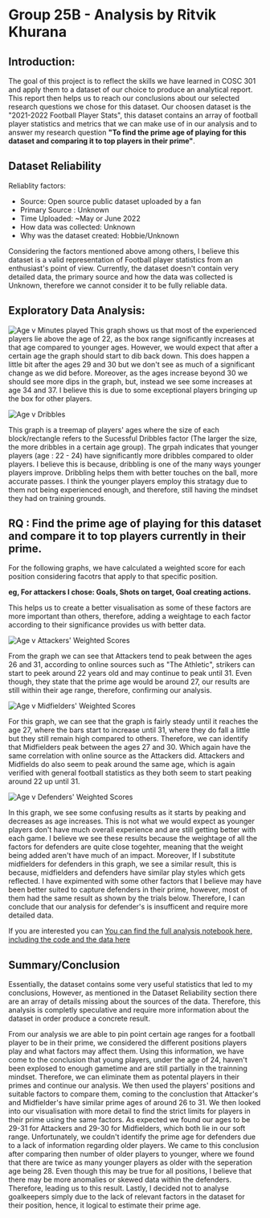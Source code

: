 # Group 25B - Analysis by Ritvik Khurana

## Introduction:

The goal of this project is to reflect the skills we have learned in COSC 301 and apply them to a dataset of our choice to produce an analytical report. This report then helps us to reach our conclusions about our selected research questions we chose for this dataset. Our choosen dataset is the "2021-2022 Football Player Stats", this dataset contains an array of football player statistics and metrics that we can make use of in our analysis and to answer my research question **"To find the prime age of playing for this dataset and comparing it to top players in their prime"**.

## Dataset Reliability

Reliablity factors:

- Source: Open source public dataset uploaded by a fan
- Primary Source : Unknown
- Time Uploaded: ~May or June 2022
- How data was collected: Unknown
- Why was the dataset created: Hobbie/Unknown

Considering the factors mentioned above among others, I believe this dataset is a valid representation of Football player statistics from an enthusiast's point of view. Currently, the dataset doesn't contain very detailed data, the primary source and how the data was collected is Unknown, therefore we cannot consider it to be fully reliable data.

## Exploratory Data Analysis:

![Age v Minutes played](images/MinAgePlot.png)
This graph shows us that most of the experienced players lie above the age of 22, as the box range significantly increases at that age compared to younger ages. However, we would expect that after a certain age the graph should start to dib back down. This does happen a little bit after the ages 29 and 30 but we don't see as much of a significant change as we did before. Moreover, as the ages increase beyond 30 we should see more dips in the graph, but, instead we see some increases at age 34 and 37. I believe this is due to some exceptional players bringing up the box for other players.

![Age v Dribbles](images/Treemap.png)

This graph is a treemap of players' ages where the size of each block/rectangle refers to the Sucessful Dribbles factor (The larger the size, the more dribbles in a certain age group). The grpah indicates that younger players (age : 22 - 24) have significantly more dribbles compared to older players. I believe this is because, dribbling is one of the many ways younger players improve. Dribbling helps them with better touches on the ball, more accurate passes. I think the younger players employ this stratagy due to them not being experienced enough, and therefore, still having the mindset they had on training grounds. 

## RQ : Find the prime age of playing for this dataset and compare it to top players currently in their prime.

For the following graphs, we have calculated a weighted score for each position considering facotrs that apply to that specific position.

**eg, For attackers I chose: Goals, Shots on target, Goal creating actions.**

This helps us to create a better visualisation as some of these factors are more important than others, therefore, adding a weightage to each factor according to their significance provides us with better data.

![Age v Attackers' Weighted Scores](images/AtkScorePlot.png)

From the graph we can see that Attackers tend to peak between the ages 26 and 31, according to online sources such as "The Athletic", strikers can start to peek around 22 years old and may continue to peak until 31. Even though, they state that the prime age would be around 27, our results are still within their age range, therefore, confirming our analysis.

![Age v Midfielders' Weighted Scores](images/MidScorePlot.png)

For this graph, we can see that the graph is fairly steady until it reaches the age 27, where the bars start to increase until 31, where they do fall a little but they still remain high compared to others. Therefore, we can identify that Midfielders peak between the ages 27 and 30. Which again have the same correlation with online source as the Attackers did. Attackers and Midfields do also seem to peak around the same age, which is again verified with general football statistics as they both seem to start peaking around 22 up until 31.

![Age v Defenders' Weighted Scores](images/DefScorePlot.png)

In this graph, we see some confusing results as it starts by peaking and decreases as age increases. This is not what we would expect as younger players don't have much overall experience and are still getting better with each game. I believe we see these results because the weightage of all the factors for defenders are quite close togehter, meaning that the weight being added aren't have much of an impact. Moreover, If I substitute midfielders for defenders in this graph, we see a similar result, this is because, midfielders and defenders have similar play styles which gets reflected. I have expimented with some other factors that I believe may have been better suited to capture defenders in their prime, however, most of them had the same result as shown by the trials below. Therefore, I can conclude that our analysis for defender's is insufficent and require more detailed data.

If you are interested you can [You can find the full analysis notebook here, including the code and the data here](/notebooks/analysis3.ipynb)

## Summary/Conclusion

Essentially, the dataset contains some very useful statistics that led to my conclusions, However, as mentioned in the Dataset Reliability section there are an array of details missing about the sources of the data. Therefore, this analysis is completly speculative and require more information about the dataset in order produce a concrete result.

From our analysis we are able to pin point certain age ranges for a football player to be in their prime, we considered the different positions players play and what factors may affect them. Using this information, we have come to the conclusion that young players, under the age of 24, haven't been explosed to enough gametime and are still partially in the trainning mindset. Therefore, we can eliminate them as potental players in their primes and continue our analysis. We then used the players' positions and suitable factors to compare them, coming to the conclustion that Attacker's and Midfielder's have similar prime ages of around 26 to 31. We then looked into our visualisation with more detail to find the strict limits for players in their prime using the same factors. As expected we found our ages to be 29-31 for Attackers and 29-30 for Midfielders, which both lie in our soft range. Unfortunately, we couldn't identify the prime age for defenders due to a lack of information regarding older players. We came to this conclusion after comparing then number of older players to younger, where we found that there are twice as many younger players as older with the seperation age being 28. Even though this may be true for all positions, I believe that there may be more anomalies or skewed data within the defenders. Therefore, leading us to this result. Lastly, I decided not to analyse goalkeepers simply due to the lack of relevant factors in the dataset for their position, hence, it logical to estimate their prime age.